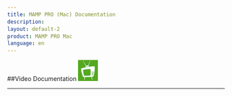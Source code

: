 ```yaml
---
title: MAMP PRO (Mac) Documentation
description: 
layout: default-2
product: MAMP PRO Mac
language: en
---
```


##Video Documentation  ![MAMP](MAMPtv.png)
 
---
 
 
